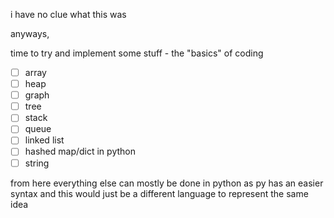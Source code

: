 i have no clue what this was

anyways,

time to try and implement some stuff - the "basics" of coding


- [ ] array
- [ ] heap
- [ ] graph
- [ ] tree
- [ ] stack
- [ ] queue
- [ ] linked list
- [ ] hashed map/dict in python
- [ ] string

from here everything else can mostly be done in python as py has an easier syntax and this would just be a different language to represent the same idea